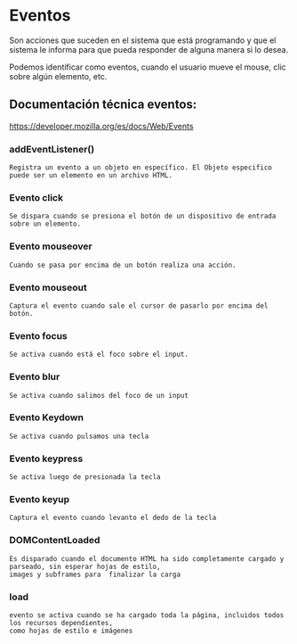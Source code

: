 # Eventos

Son acciones que suceden en el sistema que está programando y que el sistema le informa para que pueda responder de alguna manera si lo desea.

Podemos identificar como eventos, cuando el usuario mueve el mouse, clic sobre algún elemento, etc.

## Documentación técnica eventos:

https://developer.mozilla.org/es/docs/Web/Events

### addEventListener()

    Registra un evento a un objeto en específico. El Objeto especifico puede ser un elemento en un archivo HTML.

### Evento click

    Se dispara cuando se presiona el botón de un dispositivo de entrada sobre un elemento.

### Evento mouseover

    Cuando se pasa por encima de un botón realiza una acción.

### Evento mouseout

    Captura el evento cuando sale el cursor de pasarlo por encima del botón.

### Evento focus

    Se activa cuando está el foco sobre el input.

### Evento blur

    Se activa cuando salimos del foco de un input

### Evento Keydown
 
    Se activa cuando pulsamos una tecla

### Evento keypress

    Se activa luego de presionada la tecla

### Evento keyup

    Captura el evento cuando levanto el dedo de la tecla

### DOMContentLoaded

    Es disparado cuando el documento HTML ha sido completamente cargado y parseado, sin esperar hojas de estilo, 
    images y subframes para  finalizar la carga
    
### load
    evento se activa cuando se ha cargado toda la página, incluidos todos los recursos dependientes, 
    como hojas de estilo e imágenes
